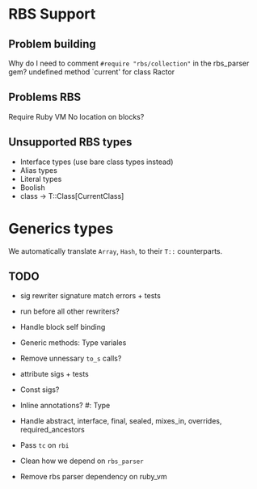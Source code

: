 # RBS Support

## Problem building

Why do I need to comment `#require "rbs/collection"` in the rbs_parser gem?
    undefined method `current' for class Ractor


## Problems RBS

Require Ruby VM
No location on blocks?

## Unsupported RBS types

* Interface types (use bare class types instead)
* Alias types
* Literal types
* Boolish
* class -> T::Class[CurrentClass]

# Generics types

We automatically translate `Array`, `Hash`, to their `T::` counterparts.


## TODO

* sig rewriter signature match errors + tests
* run before all other rewriters?
* Handle block self binding
* Generic methods: Type variales



* Remove unnessary `to_s` calls?

* attribute sigs + tests
* Const sigs?
* Inline annotations? #: Type
* Handle abstract, interface, final, sealed, mixes_in, overrides, required_ancestors

* Pass `tc` on `rbi`

* Clean how we depend on `rbs_parser`
* Remove rbs parser dependency on ruby_vm
